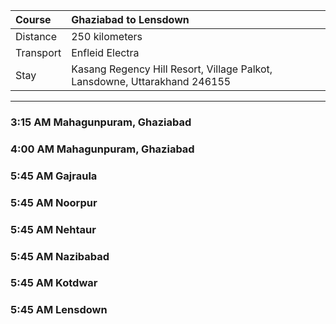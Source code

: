 | Course | Ghaziabad to Lensdown |
| :--- | :--- |
| Distance | 250 kilometers |
| Transport | Enfleid Electra |
| Stay | Kasang Regency Hill Resort, Village Palkot, Lansdowne, Uttarakhand 246155 |

---

###  3:15 AM Mahagunpuram, Ghaziabad

###  4:00 AM Mahagunpuram, Ghaziabad

###  5:45 AM Gajraula

###  5:45 AM Noorpur

###  5:45 AM Nehtaur

###  5:45 AM Nazibabad

###  5:45 AM Kotdwar

###  5:45 AM Lensdown
